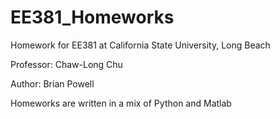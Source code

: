 # EE381_Homeworks
Homework for EE381 at California State University, Long Beach

Professor: Chaw-Long Chu

Author: Brian Powell

Homeworks are written in a mix of Python and Matlab
